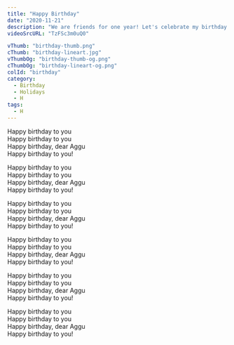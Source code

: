 ```yaml
---
title: "Happy Birthday"
date: "2020-11-21"
description: "We are friends for one year! Let's celebrate my birthday!"
videoSrcURL: "TzFSc3m0uQ0"

vThumb: "birthday-thumb.png"
cThumb: "birthday-lineart.jpg"
vThumbOg: "birthday-thumb-og.png"
cThumbOg: "birthday-lineart-og.png"
colId: "birthday"
category:
  - Birthday
  - Holidays
  - H
tags:
  - H
---
```


<p>
Happy birthday to you<br />
Happy birthday to you<br />
Happy birthday, dear Aggu<br />
Happy birthday to you!</p>
<p>
Happy birthday to you<br />
Happy birthday to you<br />
Happy birthday, dear Aggu<br />
Happy birthday to you!</p>
<p>
Happy birthday to you<br />
Happy birthday to you<br />
Happy birthday, dear Aggu<br />
Happy birthday to you!</p>
<p>
Happy birthday to you<br />
Happy birthday to you<br />
Happy birthday, dear Aggu<br />
Happy birthday to you!</p>
<p>
Happy birthday to you<br />
Happy birthday to you<br />
Happy birthday, dear Aggu<br />
Happy birthday to you!</p>
<p>
Happy birthday to you<br />
Happy birthday to you<br />
Happy birthday, dear Aggu<br />
Happy birthday to you!</p>

